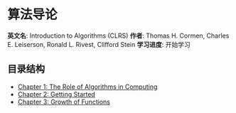 # 算法导论

**英文名**: Introduction to Algorithms (CLRS)
**作者**: Thomas H. Cormen, Charles E. Leiserson, Ronald L. Rivest, Clifford Stein
**学习进度**: 开始学习

## 目录结构

- [Chapter 1: The Role of Algorithms in Computing](./chapter1/)
- [Chapter 2: Getting Started](./chapter2/)
- [Chapter 3: Growth of Functions](./chapter3/)
